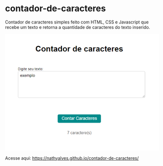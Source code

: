 # contador-de-caracteres

Contador de caracteres simples feito com HTML, CSS e Javascript que recebe um texto e retorna a quantidade de caracteres do texto inserido. 

<img src="capturadetela.png">

Acesse aqui: https://nathyalves.github.io/contador-de-caracteres/
